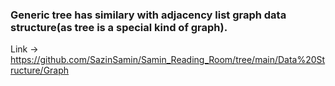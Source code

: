 ### Generic tree has similary with adjacency list graph data structure(as tree is a special kind of graph).

Link -> https://github.com/SazinSamin/Samin_Reading_Room/tree/main/Data%20Structure/Graph
